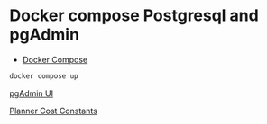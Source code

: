 # Docker compose Postgresql  and pgAdmin

* [Docker Compose](./docker-compose.yaml)  
```sh
docker compose up
```

[pgAdmin UI](http://localhost:5050/)


[Planner Cost Constants](https://www.postgresql.org/docs/13/runtime-config-query.html)